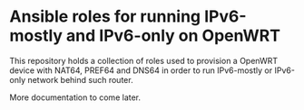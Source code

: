 Ansible roles for running IPv6-mostly and IPv6-only on OpenWRT
==============================================================

This repository holds a collection of roles used to provision a OpenWRT device
with NAT64, PREF64 and DNS64 in order to run IPv6-mostly or IPv6-only network
behind such router.

More documentation to come later.
